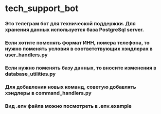 # tech_support_bot
### Это телеграм бот для технической поддержки. Для хранения данных используется база PostgreSql server. 
### Если хотите поменять формат ИНН, номера телефона, то нужно поменять условия в соответствующих хэндлерах в user_handlers.py
### Если нужно поменять базу данных, то вносите изменения в database_utilities.py
### Для добавления новых команд, советую добавлять хэндлеры в command_handlers.py
### Вид .env файла можно посмотреть в .env.example

